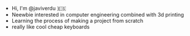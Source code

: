 - Hi, I'm @javiverdu 🇪🇸
- Neewbie interested in computer engineering combined with 3d printing
- Learning the process of making a project from scratch
- really like cool cheap keyboards






